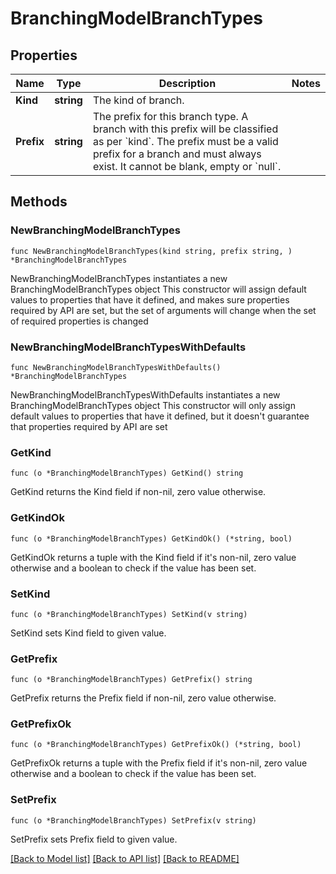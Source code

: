 # BranchingModelBranchTypes

## Properties

Name | Type | Description | Notes
------------ | ------------- | ------------- | -------------
**Kind** | **string** | The kind of branch. | 
**Prefix** | **string** | The prefix for this branch type. A branch with this prefix will be classified as per &#x60;kind&#x60;. The prefix must be a valid prefix for a branch and must always exist. It cannot be blank, empty or &#x60;null&#x60;. | 

## Methods

### NewBranchingModelBranchTypes

`func NewBranchingModelBranchTypes(kind string, prefix string, ) *BranchingModelBranchTypes`

NewBranchingModelBranchTypes instantiates a new BranchingModelBranchTypes object
This constructor will assign default values to properties that have it defined,
and makes sure properties required by API are set, but the set of arguments
will change when the set of required properties is changed

### NewBranchingModelBranchTypesWithDefaults

`func NewBranchingModelBranchTypesWithDefaults() *BranchingModelBranchTypes`

NewBranchingModelBranchTypesWithDefaults instantiates a new BranchingModelBranchTypes object
This constructor will only assign default values to properties that have it defined,
but it doesn't guarantee that properties required by API are set

### GetKind

`func (o *BranchingModelBranchTypes) GetKind() string`

GetKind returns the Kind field if non-nil, zero value otherwise.

### GetKindOk

`func (o *BranchingModelBranchTypes) GetKindOk() (*string, bool)`

GetKindOk returns a tuple with the Kind field if it's non-nil, zero value otherwise
and a boolean to check if the value has been set.

### SetKind

`func (o *BranchingModelBranchTypes) SetKind(v string)`

SetKind sets Kind field to given value.


### GetPrefix

`func (o *BranchingModelBranchTypes) GetPrefix() string`

GetPrefix returns the Prefix field if non-nil, zero value otherwise.

### GetPrefixOk

`func (o *BranchingModelBranchTypes) GetPrefixOk() (*string, bool)`

GetPrefixOk returns a tuple with the Prefix field if it's non-nil, zero value otherwise
and a boolean to check if the value has been set.

### SetPrefix

`func (o *BranchingModelBranchTypes) SetPrefix(v string)`

SetPrefix sets Prefix field to given value.



[[Back to Model list]](../README.md#documentation-for-models) [[Back to API list]](../README.md#documentation-for-api-endpoints) [[Back to README]](../README.md)



